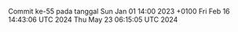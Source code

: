 Commit ke-55 pada tanggal Sun Jan 01 14:00 2023 +0100
Fri Feb 16 14:43:06 UTC 2024
Thu May 23 06:15:05 UTC 2024

